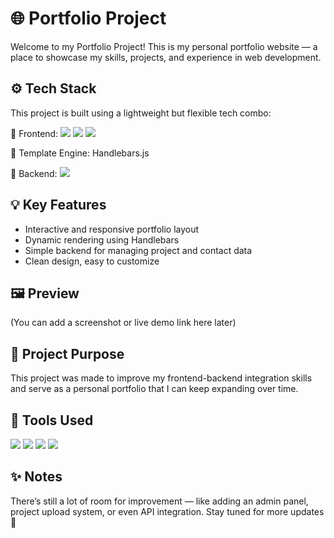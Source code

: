 # 🌐 Portfolio Project

Welcome to my Portfolio Project!
This is my personal portfolio website — a place to showcase my skills, projects, and experience in web development.

## ⚙️ Tech Stack

This project is built using a lightweight but flexible tech combo:

🧱 Frontend:
<img src="https://img.shields.io/badge/HTML5-E34F26?style=for-the-badge&logo=html5&logoColor=white"> <img src="https://img.shields.io/badge/CSS3-1572B6?style=for-the-badge&logo=css3&logoColor=white"> <img src="https://img.shields.io/badge/JavaScript-323330?style=for-the-badge&logo=javascript&logoColor=F7DF1E">

🧩 Template Engine:
Handlebars.js

🐘 Backend:
<img src="https://img.shields.io/badge/PHP-777BB4?style=for-the-badge&logo=php&logoColor=white">

## 💡 Key Features

- Interactive and responsive portfolio layout
- Dynamic rendering using Handlebars
- Simple backend for managing project and contact data
- Clean design, easy to customize

## 🖼️ Preview

(You can add a screenshot or live demo link here later)

## 🧠 Project Purpose

This project was made to improve my frontend-backend integration skills and serve as a personal portfolio that I can keep expanding over time.

## 🧰 Tools Used

<img src="https://img.shields.io/badge/Visual_Studio_Code-0078D4?style=for-the-badge&logo=visual%20studio%20code&logoColor=white">
<img src="https://img.shields.io/badge/Xampp-F37623?style=for-the-badge&logo=xampp&logoColor=white">
<img src="https://img.shields.io/badge/MySQL-005C84?style=for-the-badge&logo=mysql&logoColor=white">
<img src="https://img.shields.io/badge/GitHub-100000?style=for-the-badge&logo=github&logoColor=white">

## ✨ Notes

There’s still a lot of room for improvement — like adding an admin panel, project upload system, or even API integration.
Stay tuned for more updates 🚀
